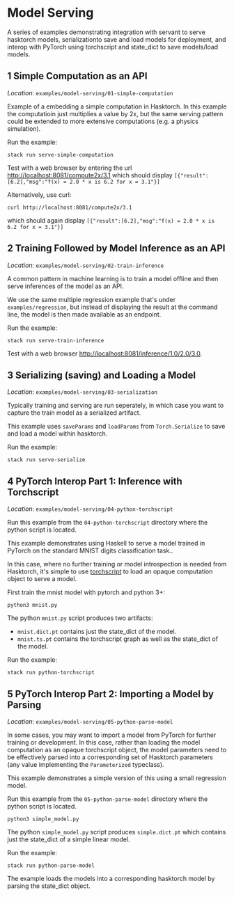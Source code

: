 # Model Serving

A series of examples demonstrating integration with servant to serve hasktorch models, serializationto save and load models for deployment, and interop with PyTorch using torchscript and state_dict to save models/load models.

## 1 Simple Computation as an API

*Location*: `examples/model-serving/01-simple-computation`

Example of a embedding a simple computation in Hasktorch. In this example the computatioin just multiplies a value by 2x, but the same serving pattern could be extended to more extensive computations (e.g. a physics simulation).

Run the example: 
```
stack run serve-simple-computation
```


Test with a web browser by entering the url [http://localhost:8081/compute2x/3.1](http://localhost:8081/compute2x/3.1)
which should display `[{"result":[6.2],"msg":"f(x) = 2.0 * x is 6.2 for x = 3.1"}]`

Alternatively, use curl:

```
curl http://localhost:8081/compute2x/3.1
```

which should again display `[{"result":[6.2],"msg":"f(x) = 2.0 * x is 6.2 for x = 3.1"}]`

## 2 Training Followed by Model Inference as an API

*Location*: `examples/model-serving/02-train-inference`

A common pattern in machine learning is to train a model offline and then serve inferences of the model as an API.

We use the same multiple regression example that's under `examples/regression`, but instead of displaying the result at the command line, the model is then made available as an endpoint.

Run the example: 
```
stack run serve-train-inference
```

Test with a web browser [http://localhost:8081/inference/1.0/2.0/3.0](http://localhost:8081/inference/1.0/2.0/3.0).

## 3 Serializing (saving) and Loading a Model

*Location*: `examples/model-serving/03-serialization`

Typically training and serving are run seperately, in which case you want to capture the train model as a serialized artifact.

This example uses `saveParams` and `loadParams` from `Torch.Serialize` to save and load a model within hasktorch.

Run the example: 
```
stack run serve-serialize
```

## 4 PyTorch Interop Part 1: Inference with Torchscript

*Location*: `examples/model-serving/04-python-torchscript`

Run this example from the `04-python-torchscript` directory where the python script is located.

This example demonstrates using Haskell to serve a model trained in PyTorch on the standard MNIST digits classification task..

In this case, where no further training or model introspection is needed from Hasktorch, it's simple to use [torchscript](https://pytorch.org/tutorials/beginner/Intro_to_TorchScript_tutorial.html) to load an opaque computation object to serve a model.

First train the mnist model with pytorch and python 3+:

```
python3 mnist.py
```

The python `mnist.py` script produces two artifacts:

- `mnist.dict.pt` contains just the state_dict of the model.
- `mnist.ts.pt` contains the torchscript graph as well as the state_dict of the model.

Run the example: 
```
stack run python-torchscript
```

## 5 PyTorch Interop Part 2: Importing a Model by Parsing

*Location*: `examples/model-serving/05-python-parse-model`

In some cases, you may want to import a model from PyTorch for further training or development. In this case, rather than loading the model computation as an opaque torchscript object, the model parameters need to be effectively parsed into a corresponding set of Hasktorch parameters (any value implementing the `Parameterized` typeclass).

This example demonstrates a simple version of this using a small regression model.

Run this example from the `05-python-parse-model` directory where the python script is located.

```
python3 simple_model.py
```

The python `simple_model.py` script produces `simple.dict.pt` which contains just the state_dict of a simple linear model. 

Run the example: 
```
stack run python-parse-model
```

The example loads the models into a corresponding hasktorch model by parsing the state_dict object.
